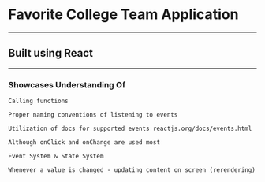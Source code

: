 # Favorite College Team Application

---
## Built using React

---
### Showcases Understanding Of
` Calling functions `

` Proper naming conventions of listening to events `

` Utilization of docs for supported events reactjs.org/docs/events.html `

` Although onClick and onChange are used most `

` Event System & State System `

` Whenever a value is changed - updating content on screen (rerendering) `
